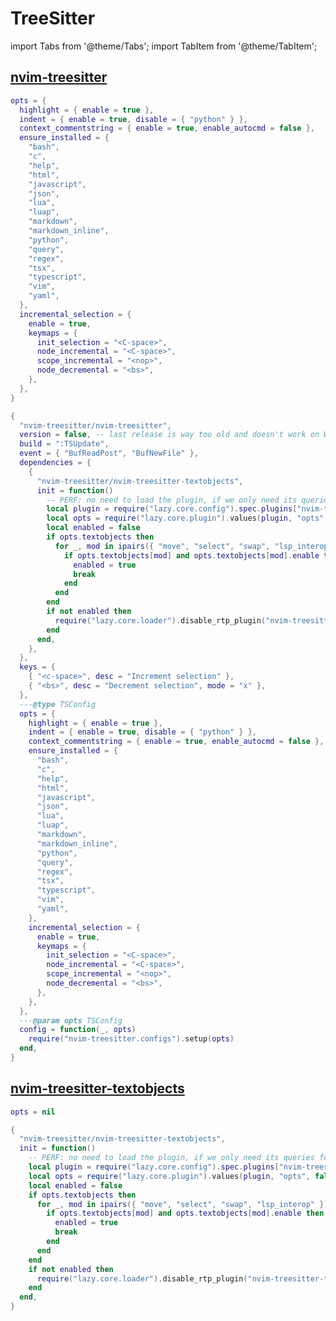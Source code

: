 # TreeSitter

<!-- plugins:start -->

import Tabs from '@theme/Tabs';
import TabItem from '@theme/TabItem';

## [nvim-treesitter](https://github.com/nvim-treesitter/nvim-treesitter)

<Tabs>

<TabItem value="opts" label="Options">

```lua
opts = {
  highlight = { enable = true },
  indent = { enable = true, disable = { "python" } },
  context_commentstring = { enable = true, enable_autocmd = false },
  ensure_installed = {
    "bash",
    "c",
    "help",
    "html",
    "javascript",
    "json",
    "lua",
    "luap",
    "markdown",
    "markdown_inline",
    "python",
    "query",
    "regex",
    "tsx",
    "typescript",
    "vim",
    "yaml",
  },
  incremental_selection = {
    enable = true,
    keymaps = {
      init_selection = "<C-space>",
      node_incremental = "<C-space>",
      scope_incremental = "<nop>",
      node_decremental = "<bs>",
    },
  },
}
```

</TabItem>


<TabItem value="code" label="Full Spec">

```lua
{
  "nvim-treesitter/nvim-treesitter",
  version = false, -- last release is way too old and doesn't work on Windows
  build = ":TSUpdate",
  event = { "BufReadPost", "BufNewFile" },
  dependencies = {
    {
      "nvim-treesitter/nvim-treesitter-textobjects",
      init = function()
        -- PERF: no need to load the plugin, if we only need its queries for mini.ai
        local plugin = require("lazy.core.config").spec.plugins["nvim-treesitter"]
        local opts = require("lazy.core.plugin").values(plugin, "opts", false)
        local enabled = false
        if opts.textobjects then
          for _, mod in ipairs({ "move", "select", "swap", "lsp_interop" }) do
            if opts.textobjects[mod] and opts.textobjects[mod].enable then
              enabled = true
              break
            end
          end
        end
        if not enabled then
          require("lazy.core.loader").disable_rtp_plugin("nvim-treesitter-textobjects")
        end
      end,
    },
  },
  keys = {
    { "<c-space>", desc = "Increment selection" },
    { "<bs>", desc = "Decrement selection", mode = "x" },
  },
  ---@type TSConfig
  opts = {
    highlight = { enable = true },
    indent = { enable = true, disable = { "python" } },
    context_commentstring = { enable = true, enable_autocmd = false },
    ensure_installed = {
      "bash",
      "c",
      "help",
      "html",
      "javascript",
      "json",
      "lua",
      "luap",
      "markdown",
      "markdown_inline",
      "python",
      "query",
      "regex",
      "tsx",
      "typescript",
      "vim",
      "yaml",
    },
    incremental_selection = {
      enable = true,
      keymaps = {
        init_selection = "<C-space>",
        node_incremental = "<C-space>",
        scope_incremental = "<nop>",
        node_decremental = "<bs>",
      },
    },
  },
  ---@param opts TSConfig
  config = function(_, opts)
    require("nvim-treesitter.configs").setup(opts)
  end,
}
```

</TabItem>

</Tabs>

## [nvim-treesitter-textobjects](https://github.com/nvim-treesitter/nvim-treesitter-textobjects)

<Tabs>

<TabItem value="opts" label="Options">

```lua
opts = nil
```

</TabItem>


<TabItem value="code" label="Full Spec">

```lua
{
  "nvim-treesitter/nvim-treesitter-textobjects",
  init = function()
    -- PERF: no need to load the plugin, if we only need its queries for mini.ai
    local plugin = require("lazy.core.config").spec.plugins["nvim-treesitter"]
    local opts = require("lazy.core.plugin").values(plugin, "opts", false)
    local enabled = false
    if opts.textobjects then
      for _, mod in ipairs({ "move", "select", "swap", "lsp_interop" }) do
        if opts.textobjects[mod] and opts.textobjects[mod].enable then
          enabled = true
          break
        end
      end
    end
    if not enabled then
      require("lazy.core.loader").disable_rtp_plugin("nvim-treesitter-textobjects")
    end
  end,
}
```

</TabItem>

</Tabs>

<!-- plugins:end -->
